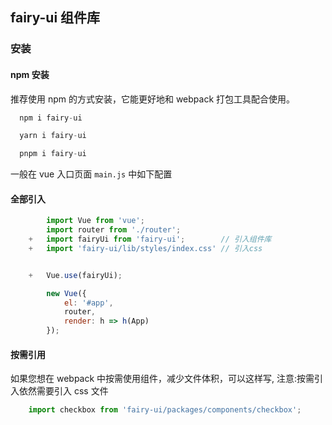 ## fairy-ui 组件库

### 安装

#### npm 安装
推荐使用 npm 的方式安装，它能更好地和 webpack 打包工具配合使用。


```javaScript
  npm i fairy-ui
```

```javaScript
  yarn i fairy-ui
```

```javaScript
  pnpm i fairy-ui
```


一般在 vue 入口页面 `main.js` 中如下配置
#### 全部引入

````javaScript
        import Vue from 'vue';
        import router from './router';
    +   import fairyUi from 'fairy-ui';        // 引入组件库
    +   import 'fairy-ui/lib/styles/index.css' // 引入css 


    +   Vue.use(fairyUi);

        new Vue({
            el: '#app',
            router,
            render: h => h(App)
        });
````

#### 按需引用

如果您想在 webpack 中按需使用组件，减少文件体积，可以这样写,
注意:按需引入依然需要引入 css 文件

````javaScript
    import checkbox from 'fairy-ui/packages/components/checkbox';
````